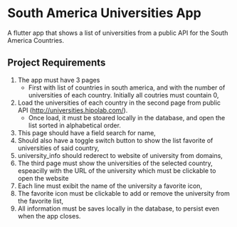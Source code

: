 # South America Universities App

A flutter app that shows a list of universities from a public API for the South America Countries.

## Project Requirements

1. The app must have 3 pages 
    - First with list of countries in south america, and with the number of universities of each country. Initially all coutries must countain 0,
2. Load the universities of each country in the second page from public API (http://universities.hipolab.com/). 
    - Once load, it must be stoared locally in the database, and open the list sorted in alphabetical order.
3. This page should have a field search for name,
4. Should also have a toggle switch button to show the list favorite of universities of said country,
5. university_info should rederect to website of university from domains,
6. The third page must show the universities of the selected country, espeacilly with the URL of the university which must be clickable to open the website
7. Each line must exibit the name of the university a favorite icon,
8. The favorite icon must be clickable to add or remove the university from the favorite list,
9. All information must be saves locally in the database, to persist even when the app closes.
